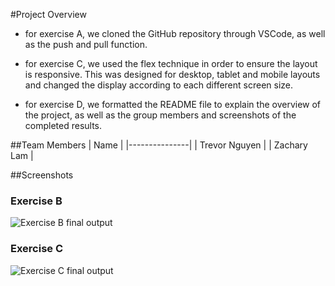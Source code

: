 #Project Overview

- for exercise A, we cloned the GitHub repository through VSCode, as well as the push and pull function.

- for exercise C, we used the flex technique in order to ensure the layout is responsive. This was designed for desktop, tablet and mobile layouts and changed the display according to each different screen size.

- for exercise D, we formatted the README file to explain the overview of the project, as well as the group members and screenshots of the completed results.

##Team Members
| Name |
|---------------|
| Trevor Nguyen |
| Zachary Lam |

##Screenshots

### Exercise B

![Exercise B final output](./ExerciseB.gif)

### Exercise C

![Exercise C final output](./ExerciseC.gif)
